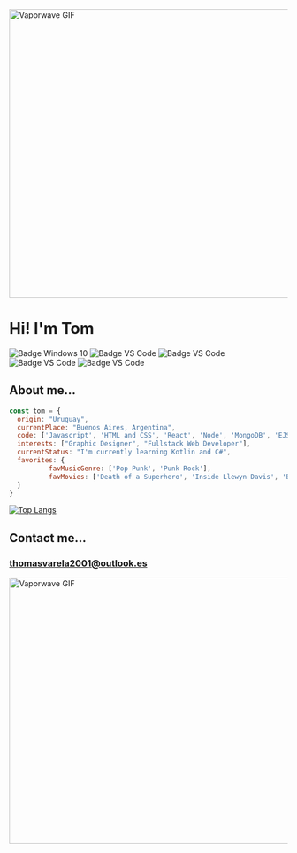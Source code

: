 <img src="https://media.giphy.com/media/Oy4nobvUxIonu/giphy.gif" width="850" height="521" alt="Vaporwave GIF"/>

# Hi! I'm Tom
![Badge Windows 10](https://img.shields.io/badge/OS-W%2010-orange?logo=windows&style=flat-square)
![Badge VS Code](https://img.shields.io/badge/IDE-VS%20Code-orange?logo=visualstudiocode&style=flat-square)
![Badge VS Code](https://img.shields.io/badge/Code-Javascript-orange?logo=javascript&style=flat-square)
![Badge VS Code](https://img.shields.io/badge/Code-Node.js-orange?logo=nodedotjs&style=flat-square)
![Badge VS Code](https://img.shields.io/badge/Code-jQuery-orange?logo=jquery&style=flat-square)
## About me...

```javascript
const tom = {
  origin: "Uruguay",
  currentPlace: "Buenos Aires, Argentina",
  code: ['Javascript', 'HTML and CSS', 'React', 'Node', 'MongoDB', 'EJS', 'Heroku', 'Firebase'],
  interests: ["Graphic Designer", "Fullstack Web Developer"],
  currentStatus: "I'm currently learning Kotlin and C#",
  favorites: {
          favMusicGenre: ['Pop Punk', 'Punk Rock'],
          favMovies: ['Death of a Superhero', 'Inside Llewyn Davis', 'Blue Valentine', 'Trainspotting'],
  }
}
```

[![Top Langs](https://github-readme-stats.vercel.app/api/top-langs/?username=luvous&layout=compact&hide=css&theme=tokyonight)](https://github.com/anuraghazra/github-readme-stats)


## Contact me...
### thomasvarela2001@outlook.es


<img src="https://media.giphy.com/media/l2R09a5L5Bb6ppV7y/source.gif" width="850" height="481" alt="Vaporwave GIF"/>
